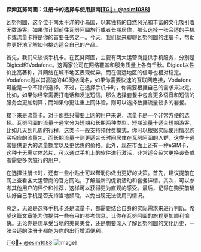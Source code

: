 **探索瓦努阿圖：注册卡的选择与使用指南[[TG💪+ @esim1088](https://t.me/s/esim1088)]**

瓦努阿圖，这个位于南太平洋的小岛国，以其独特的自然风光和丰富的文化吸引着无数游客。如果你计划前往瓦努阿圖旅行或者长期居住，那么选择一张合适的手机卡或流量卡将是你的首要任务之一。今天，我们就来聊聊瓦努阿圖的注册卡，帮助你更好地了解如何挑选适合自己的产品。

首先，我们来谈谈手机卡。在瓦努阿圖，主要有两大运营商提供手机服务，分别是Digicel和Vodafone。这两家公司在网络覆盖和服务质量上各有千秋。Digicel以性价比高著称，其网络在城市地区表现优异，而在偏远地区的信号也相对稳定。Vodafone则以其高速的4G网络闻名，如果你需要快速的互联网连接，Vodafone可能是一个不错的选择。不过，在选择手机卡时，你需要根据自己的需求来决定。比如，如果你经常需要打电话和发送短信，那么选择套餐中包含更多语音和短信的服务会更加划算；而如果你更注重上网体验，则可以选择数据流量较多的套餐。

接下来是流量卡。对于那些只需要上网的用户来说，流量卡是一个非常方便的选择。瓦努阿圖的流量卡通常分为短期和长期两种类型。短期流量卡适合短期游客，比如几天到几周的行程，这类卡一般支持预付费模式，你可以根据实际使用情况购买相应的流量包。而长期流量卡则更适合长时间居住在瓦努阿圖的人群，这类卡通常提供更大的流量额度以及更优惠的价格。此外，现在市面上还有一种eSIM卡，这种卡无需实体芯片，可以通过手机上的软件进行激活，非常适合经常更换设备或者需要多次旅行的用户。

在选择注册卡时，还有一些小贴士可以帮助你做出更好的决策。首先，建议提前在网上查看各大运营商的官方网站，了解最新的促销活动和套餐详情。其次，可以参考其他用户的评价和推荐，这样可以获得更为直观的感受。最后，记得在购买前确认好自己手机是否支持当地频段，以免出现无法使用的情况。

总之，无论是选择手机卡还是流量卡，都需要结合自身的实际需求来进行判断。希望这篇文章能为你提供一些有用的参考信息，让你在瓦努阿圖的旅程更加顺利愉快。无论你是想享受当地的美景美食，还是想要深入了解瓦努阿圖的文化历史，一张合适的注册卡都能为你的出行增添便利。

[[TG💪+ @esim1088](https://t.me/s/esim1088) ![Image](https://i.postimg.cc/4NQfJmqS/Snipaste-2025-05-13-00-14-12.png)]